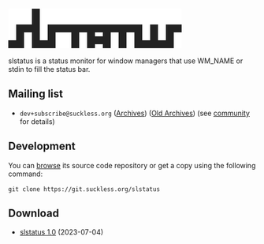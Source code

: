 ![slstatus](slstatus.svg)

slstatus is a status monitor for window managers that use WM\_NAME or stdin to
fill the status bar.

Mailing list
------------
* `dev+subscribe@suckless.org` ([Archives](//lists.suckless.org/dev/)) 
  ([Old Archives](//lists.suckless.org/)) (see
  [community](//suckless.org/community/) for details)

Development
-----------
You can [browse](//git.suckless.org/slstatus) its source code repository or get
a copy using the following command:

	git clone https://git.suckless.org/slstatus

Download
--------
* [slstatus 1.0](//dl.suckless.org/tools/slstatus-1.0.tar.gz) (2023-07-04)
